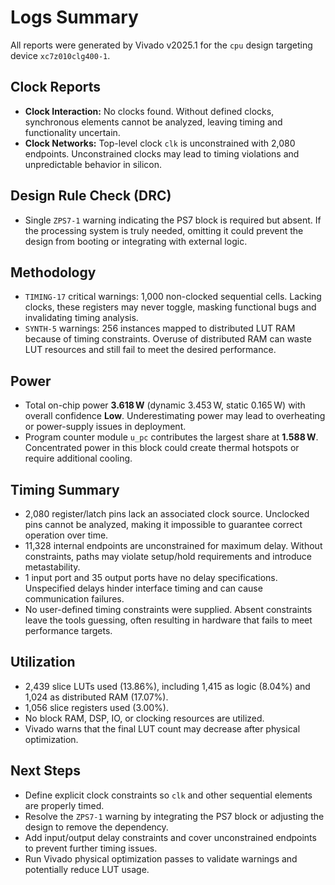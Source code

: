 # Logs Summary

All reports were generated by Vivado v2025.1 for the `cpu` design targeting device `xc7z010clg400-1`.

## Clock Reports
- **Clock Interaction:** No clocks found. Without defined clocks, synchronous elements cannot be analyzed, leaving timing and functionality uncertain.
- **Clock Networks:** Top-level clock `clk` is unconstrained with 2,080 endpoints. Unconstrained clocks may lead to timing violations and unpredictable behavior in silicon.

## Design Rule Check (DRC)
- Single `ZPS7-1` warning indicating the PS7 block is required but absent. If the processing system is truly needed, omitting it could prevent the design from booting or integrating with external logic.

## Methodology
- `TIMING-17` critical warnings: 1,000 non-clocked sequential cells. Lacking clocks, these registers may never toggle, masking functional bugs and invalidating timing analysis.
- `SYNTH-5` warnings: 256 instances mapped to distributed LUT RAM because of timing constraints. Overuse of distributed RAM can waste LUT resources and still fail to meet the desired performance.

## Power
- Total on-chip power **3.618 W** (dynamic 3.453 W, static 0.165 W) with overall confidence **Low**. Underestimating power may lead to overheating or power-supply issues in deployment.
- Program counter module `u_pc` contributes the largest share at **1.588 W**. Concentrated power in this block could create thermal hotspots or require additional cooling.

## Timing Summary
- 2,080 register/latch pins lack an associated clock source. Unclocked pins cannot be analyzed, making it impossible to guarantee correct operation over time.
- 11,328 internal endpoints are unconstrained for maximum delay. Without constraints, paths may violate setup/hold requirements and introduce metastability.
- 1 input port and 35 output ports have no delay specifications. Unspecified delays hinder interface timing and can cause communication failures.
- No user-defined timing constraints were supplied. Absent constraints leave the tools guessing, often resulting in hardware that fails to meet performance targets.

## Utilization
- 2,439 slice LUTs used (13.86%), including 1,415 as logic (8.04%) and 1,024 as distributed RAM (17.07%).
- 1,056 slice registers used (3.00%).
- No block RAM, DSP, IO, or clocking resources are utilized.
- Vivado warns that the final LUT count may decrease after physical optimization.

## Next Steps
- Define explicit clock constraints so `clk` and other sequential elements are properly timed.
- Resolve the `ZPS7-1` warning by integrating the PS7 block or adjusting the design to remove the dependency.
- Add input/output delay constraints and cover unconstrained endpoints to prevent further timing issues.
- Run Vivado physical optimization passes to validate warnings and potentially reduce LUT usage.

